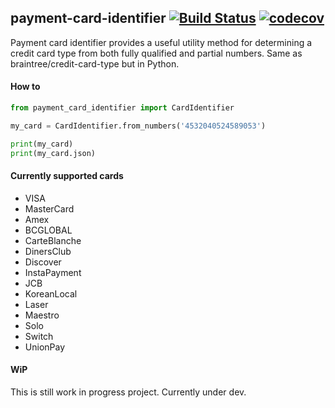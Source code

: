 payment-card-identifier [![Build Status](https://travis-ci.org/Ousret/payment-card-identifier.svg?branch=master)](https://travis-ci.org/Ousret/payment-card-identifier) [![codecov](https://codecov.io/gh/Ousret/payment-card-identifier/branch/master/graph/badge.svg)](https://codecov.io/gh/Ousret/payment-card-identifier)
-----------------------

Payment card identifier provides a useful utility method for determining a credit card type from both fully qualified and partial numbers.
Same as braintree/credit-card-type but in Python.

#### How to

```python
from payment_card_identifier import CardIdentifier

my_card = CardIdentifier.from_numbers('4532040524589053')

print(my_card)
print(my_card.json)
```

#### Currently supported cards

- VISA
- MasterCard
- Amex
- BCGLOBAL
- CarteBlanche
- DinersClub
- Discover
- InstaPayment
- JCB
- KoreanLocal
- Laser
- Maestro
- Solo
- Switch
- UnionPay


#### WiP

This is still work in progress project.
Currently under dev.
